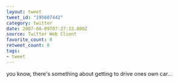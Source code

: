 ```yaml
---
layout: tweet
tweet_id: "195607442"
category: twitter
date: 2007-08-09T07:27:33.000Z
source: Twitter Web Client
favorite_count: 0
retweet_count: 0
tags:
- tweet
---
```


you know, there's something about getting to drive ones own car...
